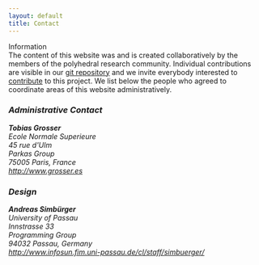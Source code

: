 ```yaml
---
layout: default
title: Contact
---
```


<div class="row">
  <div class="col-md-10">
    <div class="panel panel-info">
    <div class="panel-heading">
    Information
    </div>
    <div class="panel-body">
    The content of this website was and is created collaboratively by the members of the polyhedral research community. Individual contributions are visible in our <a href="https://github.com/tobig/polyhedral.info/commits/gh-pages">git repository</a> and we invite everybody interested to <a href="/contribute.html">contribute</a> to this project. We list below the people who agreed to coordinate areas of this website administratively.
    </div>
    </div>
  </div>
</div>

<div class="row">
<div class="col-md-8">
<address>
  <h3>Administrative Contact</h3>
  <strong>Tobias Grosser</strong><br>
  Ecole Normale Superieure</br>
  45 rue d'Ulm</br>
  Parkas Group</br>
  75005 Paris, France</br>
  <a href="http://www.grosser.es">http://www.grosser.es</a>
</address>
</div>
<div class="col-md-8 ">
<address>
  <h3>Design</h3>
  <strong>Andreas Simb&uuml;rger</strong><br>
  University of Passau</br>
  Innstrasse 33</br>
  Programming Group</br>
  94032 Passau, Germany</br>
  <a href="http://www.infosun.fim.uni-passau.de/cl/staff/simbuerger/">http://www.infosun.fim.uni-passau.de/cl/staff/simbuerger/</a>
</address>
</div>
</div>

